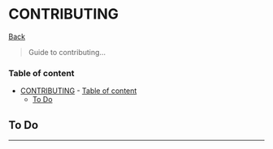 
# CONTRIBUTING

[Back](../README.md)

> Guide to contributing…

### Table of content
- [CONTRIBUTING](#contributing)
		- [Table of content](#table-of-content)
	- [To Do](#to-do)

## To Do

---
